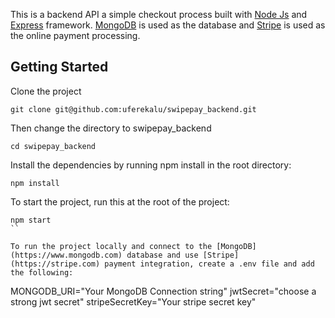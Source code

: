 This is a backend API a simple checkout process built with [Node Js](https://nodejs.org/en) and [Express](https://expressjs.com/) framework. [MongoDB](https://www.mongodb.com) is used as the database and [Stripe](https://stripe.com) is used as the online payment processing.

## Getting Started

Clone the project
```
git clone git@github.com:uferekalu/swipepay_backend.git
```
Then change the directory to swipepay_backend
```
cd swipepay_backend
```

Install the dependencies by running npm install in the root directory:
```
npm install
```

To start the project, run this at the root of the project:
```
npm start
``

To run the project locally and connect to the [MongoDB](https://www.mongodb.com) database and use [Stripe](https://stripe.com) payment integration, create a .env file and add the following:
```
MONGODB_URI="Your MongoDB Connection string"
jwtSecret="choose a strong jwt secret"
stripeSecretKey="Your stripe secret key"
```